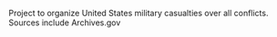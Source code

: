 Project to organize United States military casualties over all conflicts. Sources include Archives.gov
